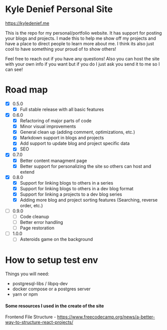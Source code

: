 # Kyle Denief Personal Site 
https://kyledenief.me

This is the repo for my personal/portfolio website. It has support for posting your blogs and projects. I made this to help me show off my projects and have a place to direct people to learn more about me. I think its also just cool to have something your proud of to show others!

Feel free to reach out if you have any questions! Also you can host the site with your own info if you want but if you do I just ask you send it to me so I can see!

# Road map
- [x] 0.5.0
  - [x] Full stable release with all basic features
- [x] 0.6.0
  - [x] Refactoring of major parts of code
  - [x] Minor visual improvements
  - [x] General clean up (adding comment, optimizations, etc.)
  - [x] Markdown support in blogs and projects
  - [x] Add support to update blog and project specific data
  - [x] SEO
- [x] 0.7.0
  - [x] Better content managment page
  - [x] Better support for personalizing the site so others can host and extend
- [x] 0.8.0
  - [x] Support for linking blogs to others in a series
  - [x] Support for linking blogs to others in a dev blog format
  - [x] Support for linking a projects to a dev blog series
  - [x] Adding more blog and project sorting features (Searching, reverse order, etc.)
- [ ] 0.9.0
  - [ ] Code cleanup
  - [ ] Better error handling
  - [ ] Page restoration
- [ ] 1.0.0
  - [ ] Asteroids game on the background

# How to setup test env
Things you will need:
- postgresql-libs / libpq-dev
- docker compose or a postgres server
- yarn or npm

#### Some resources I used in the create of the site
Frontend File Structure - https://www.freecodecamp.org/news/a-better-way-to-structure-react-projects/
